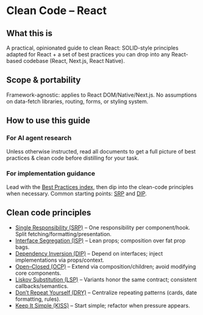 # Clean Code – React

## What this is

A practical, opinionated guide to clean React: SOLID-style principles adapted
for React + a set of best practices you can drop into any React-based codebase
(React, Next.js, React Native).

## Scope & portability

Framework-agnostic: applies to React DOM/Native/Next.js. No assumptions on
data-fetch libraries, routing, forms, or styling system.

## How to use this guide

### For AI agent research

Unless otherwise instructed, read all documents to get a full picture of best
practices & clean code before distilling for your task.

### For implementation guidance

Lead with the [Best Practices index](./best-practices/index.md),
then dip into the clean-code principles when necessary. Common starting points:
[SRP](./clean-code/single-responsibility-principle.md) and
[DIP](./clean-code/dependency-inversion-principle.md).

## Clean code principles

* [Single Responsibility (SRP)](./clean-code/single-responsibility-principle.md)
– One responsibility per component/hook. Split fetching/formatting/presentation.
* [Interface Segregation (ISP)](./clean-code/interface-segregation-principle.md)
– Lean props; composition over fat prop bags.
* [Dependency Inversion (DIP)](./clean-code/dependency-inversion-principle.md)
– Depend on interfaces; inject implementations via props/context.
* [Open–Closed (OCP)](./clean-code/open-closed-principle.md)
– Extend via composition/children; avoid modifying core components.
* [Liskov Substitution (LSP)](./clean-code/liskov-substitution-principle.md)
– Variants honor the same contract; consistent callbacks/semantics.
* [Don’t Repeat Yourself (DRY)](./clean-code/dry-principle.md)
– Centralize repeating patterns (cards, date formatting, rules).
* [Keep It Simple (KISS)](./clean-code/kiss-principle.md)
– Start simple; refactor when pressure appears.

